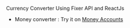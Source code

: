 Currency Converter Using Fixer API and ReactJs

* Money converter : Try it on [Money Accounts](https://moneyaccounts.com/)
